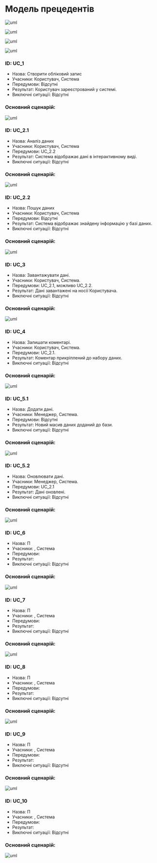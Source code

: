 # Модель прецедентів

![uml](http://www.plantuml.com/plantuml/proxy?cache=no&src=https://raw.githubusercontent.com/greg-sourse/obd/master/src/uml/MAIN_MODEL.puml)


![uml](http://www.plantuml.com/plantuml/proxy?cache=no&src=https://raw.githubusercontent.com/greg-sourse/obd/master/src/uml/USER_1.puml)


![uml](http://www.plantuml.com/plantuml/proxy?cache=no&src=https://raw.githubusercontent.com/greg-sourse/obd/master/src/uml/MODERATOR_2.puml)



![uml](http://www.plantuml.com/plantuml/proxy?cache=no&src=https://raw.githubusercontent.com/greg-sourse/obd/master/src/uml/MODERATOR_1.puml)


### ID: UC_1
- Назва: Створити обліковий запис
- Учасники: Користувач, Система
- Передумови: Відсутні
- Результат: Користувач зареєстрований у системі.
- Виключні ситуації: Відсутні  
### Основний сценарій:

![uml](http://www.plantuml.com/plantuml/proxy?cache=no&src=https://raw.githubusercontent.com/greg-sourse/obd/master/src/uml/UC_1.puml)


### ID: UC_2.1
- Назва: Аналіз даних
- Учасники: Користувач, Система
- Передумови: UC_2.2
- Результат: Система відображає дані в інтерактивному виді.
- Виключні ситуації: Відсутні  
### Основний сценарій:

![uml](http://www.plantuml.com/plantuml/proxy?cache=no&src=https://raw.githubusercontent.com/greg-sourse/obd/master/src/uml/UC_2.1.puml)

### ID: UC_2.2
- Назва: Пошук даних
- Учасники: Користувач, Система
- Передумови: Відсутні
- Результат: Система відображає знайдену інформацію у базі даних.
- Виключні ситуації: Відсутні  
### Основний сценарій:

![uml](http://www.plantuml.com/plantuml/proxy?cache=no&src=https://raw.githubusercontent.com/greg-sourse/obd/master/src/uml/UC22.puml)

### ID: UC_3
- Назва: Завантажувати дані.
- Учасники: Користувач, Система.
- Передумови: UC_2.1, можливо UC_2.2.
- Результат: Дані завантажені на носії Користувача.
- Виключні ситуації: Відсутні  
### Основний сценарій:

![uml](http://www.plantuml.com/plantuml/proxy?cache=no&src=https://raw.githubusercontent.com/greg-sourse/obd/master/src/uml/UC3.puml)

### ID: UC_4
- Назва: Залишати коментарі.
- Учасники: Користувач, Система.
- Передумови: UC_2.1.
- Результат: Коментар прикріплений до набору даних.
- Виключні ситуації: Відсутні  
### Основний сценарій:

![uml](http://www.plantuml.com/plantuml/proxy?cache=no&src=https://raw.githubusercontent.com/greg-sourse/obd/master/src/uml/UC4.puml)

### ID: UC_5.1
- Назва: Додати дані.
- Учасники: Менеджер, Система.
- Передумови: Відсутні
- Результат: Новий масив даних доданий до бази.
- Виключні ситуації: Відсутні  
### Основний сценарій:
![uml](http://www.plantuml.com/plantuml/proxy?cache=no&src=https://raw.githubusercontent.com/greg-sourse/obd/master/src/uml/UC51.puml)

### ID: UC_5.2
- Назва: Оновлювати  дані.
- Учасники:  Менеджер, Система.
- Передумови: UC_2.1
- Результат: Дані оновлені.
- Виключні ситуації: Відсутні  
### Основний сценарій:
![uml](http://www.plantuml.com/plantuml/proxy?cache=no&src=https://raw.githubusercontent.com/greg-sourse/obd/master/src/uml/UC52.puml)

### ID: UC_6
- Назва: П
- Учасники: , Система
- Передумови: 
- Результат: 
- Виключні ситуації: Відсутні  
### Основний сценарій:
![uml](http://www.plantuml.com/plantuml/proxy?cache=no&src=https://raw.githubusercontent.com/greg-sourse/obd/master/src/uml/UC_6.puml)

### ID: UC_7
- Назва: П
- Учасники: , Система
- Передумови: 
- Результат: 
- Виключні ситуації: Відсутні  
### Основний сценарій:
![uml](http://www.plantuml.com/plantuml/proxy?cache=no&src=https://raw.githubusercontent.com/greg-sourse/obd/master/src/uml/UC_7.puml)

### ID: UC_8
- Назва: П
- Учасники: , Система
- Передумови: 
- Результат: 
- Виключні ситуації: Відсутні  
### Основний сценарій:
![uml](http://www.plantuml.com/plantuml/proxy?cache=no&src=https://raw.githubusercontent.com/greg-sourse/obd/master/src/uml/UC_8.puml)

### ID: UC_9
- Назва: П
- Учасники: , Система
- Передумови: 
- Результат: 
- Виключні ситуації: Відсутні  
### Основний сценарій:
![uml](http://www.plantuml.com/plantuml/proxy?cache=no&src=https://raw.githubusercontent.com/greg-sourse/obd/master/src/uml/UC_9.puml)

### ID: UC_10
- Назва: П
- Учасники: , Система
- Передумови: 
- Результат: 
- Виключні ситуації: Відсутні  
### Основний сценарій:
![uml](http://www.plantuml.com/plantuml/proxy?cache=no&src=https://raw.githubusercontent.com/greg-sourse/obd/master/src/uml/UC_10.puml)
